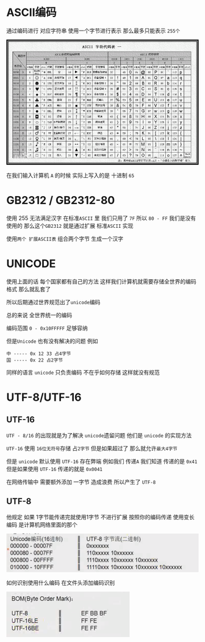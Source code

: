 # ASCII编码

通过编码进行 对应字符串  使用一个字节进行表示 那么最多只能表示 `255个`

![image-20250308175200946](https://raw.githubusercontent.com/Xioaruan912/pic/main/image-20250308175200946.png)

在我们输入计算机  `A` 的时候 实际上写入的是 十进制 `65`

# GB2312 / GB2312-80

使用 255 无法满足汉字 在标准`ASCII` 里 我们只用了 `7F`  所以 `80 - FF` 我们是没有使用的 那么这个`GB2312` 就是通过扩展 标准`ASCII` 实现

 使用`两个 扩展ASCII表` 组合两个字节 生成一个汉字

# UNICODE

使用上面的话 每个国家都有自己的方法 这样我们计算机就需要存储全世界的编码格式 那么就乱套了 

所以后期通过世界规范出了`unicode`编码

总的来说 全世界统一的编码

编码范围 `0 - 0x10FFFFF` 足够容纳

但是`Unicode` 也有没有解决的问题  例如

```
中 ----- 0x 12 33 占4字节
国 ----- 0x 22 占2字节
```

同样的语言 `unicode` 只负责编码 不在乎如何存储 这样就没有规范

# UTF-8/UTF-16

## UTF-16

`UTF - 8/16` 的出现就是为了解决 `unicode`遗留问题 他们是 `unicode` 的实现方法

`UTF-16` 使用 `16位无符号`存储 占`2字节`    但是如果超过了 那么就允许`最大4字节`

 但是 `unicode` 默认使用 `UTF-16` 存在弊端 例如我们 传递`A` 我们知道 传递的是 `0x41` 但是如果使用 `UTF-16` 传递的就是 `0x0041` 

在网络传输中 需要额外添加 一字节 造成浪费 所以产生了 `UTF-8`

## UTF-8

他规定 如果 1字节能传递完就使用1字节 不进行扩展 按照你的编码传递   使用变长编码 是计算机网络里面的那个  

![image-20250308182148498](https://raw.githubusercontent.com/Xioaruan912/pic/main/image-20250308182148498.png)

如何识别使用什么编码 在文件头添加编码识别

![image-20250308182320995](https://raw.githubusercontent.com/Xioaruan912/pic/main/image-20250308182320995.png)